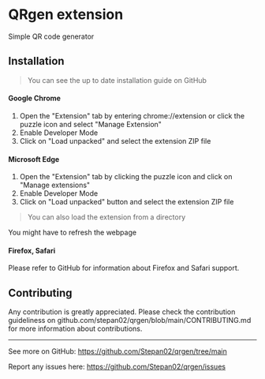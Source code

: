 # QRgen extension

Simple QR code generator

## Installation
> You can see the up to date installation guide on GitHub

#### Google Chrome

1. Open the "Extension" tab by entering chrome://extension or click the puzzle icon and select "Manage Extension"
2. Enable Developer Mode
3. Click on "Load unpacked" and select the extension ZIP file

#### Microsoft Edge

1. Open the "Extension" tab by clicking the puzzle icon and click on "Manage extensions"
2. Enable Developer Mode
3. Click on "Load unpacked" button and select the extension ZIP file
> You can also load the extension from a directory

You might have to refresh the webpage

#### Firefox, Safari

Please refer to GitHub for information about Firefox and Safari support.

## Contributing
Any contribution is greatly appreciated. Please check the contribution guideliness on github.com/stepan02/qrgen/blob/main/CONTRIBUTING.md for more information about contributions.

---

See more on GitHub: https://github.com/Stepan02/qrgen/tree/main

Report any issues here: https://github.com/Stepan02/qrgen/issues
